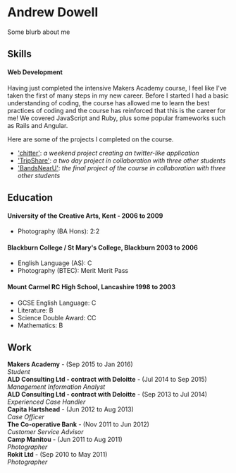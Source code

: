 # Andrew Dowell

Some blurb about me

## Skills

#### Web Development

Having just completed the intensive Makers Academy course, I feel like I've taken the first of many steps in my new career.  Before I started I had a basic understanding of coding, the course has allowed me to learn the best practices of coding and the course has reinforced that this is the career for me!  We covered JavaScript and Ruby, plus some popular frameworks such as Rails and Angular.

Here are some of the projects I completed on the course.
- ['chitter'](http://chitter-andy.herokuapp.com/): *a weekend project creating an twitter-like application*
- ['TripShare'](http://tripshare-frontend.herokuapp.com/): *a two day project in collaboration with three other students*
- ['BandsNearU'](https://github.com/k0zakinio/BandsNearU): *the final project of the course in collaboration with three other students*

## Education
#### University of the Creative Arts, Kent - 2006 to 2009
- Photography (BA Hons): 2:2

#### Blackburn College / St Mary's College, Blackburn 2003 to 2006
- English Language (AS): C
- Photography (BTEC): Merit Merit Pass

#### Mount Carmel RC High School, Lancashire 1998 to 2003 
- GCSE English Language: C
- Literature: B
- Science Double Award: CC
- Mathematics: B

## Work
**Makers Academy** - (Sep 2015 to Jan 2016)  
*Student*  
**ALD Consulting Ltd - contract with Deloitte** - (Jul 2014 to Sep 2015)  
*Management Information Analyst*  
 **ALD Consulting Ltd - contract with Deloitte** - (Sep 2013 to Jul 2014)  
*Experienced Case Handler*  
 **Capita Hartshead** - (Jun 2012 to Aug 2013)  
*Case Officer*  
**The Co-operative Bank** - (Nov 2011 to Jun 2012)  
*Customer Service Advisor*  
**Camp Manitou** - (Jun 2011 to Aug 2011)  
*Photographer*  
**Rokit Ltd** - (Sep 2010 to May 2011)  
*Photographer*  
